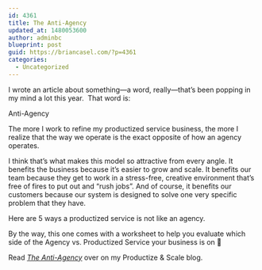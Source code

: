 ```yaml
---
id: 4361
title: The Anti-Agency
updated_at: 1480053600
author: adminbc
blueprint: post
guid: https://briancasel.com/?p=4361
categories:
  - Uncategorized
---
```

I wrote an article about something—a word, really—that&#8217;s been popping in my mind a lot this year.  That word is:

Anti-Agency

The more I work to refine my productized service business, the more I realize that the way we operate is the exact opposite of how an agency operates.

I think that&#8217;s what makes this model so attractive from every angle. It benefits the business because it&#8217;s easier to grow and scale. It benefits our team because they get to work in a stress-free, creative environment that&#8217;s free of fires to put out and &#8220;rush jobs&#8221;. And of course, it benefits our customers because our system is designed to solve one very specific problem that they have.

Here are 5 ways a productized service is not like an agency.

By the way, this one comes with a worksheet to help you evaluate which side of the Agency vs. Productized Service your business is on 🙂

Read <a href="https://productizeandscale.com/the-anti-agency/" target="_blank" rel="noopener"><em>The Anti-Agency</em></a> over on my Productize & Scale blog.

&nbsp;